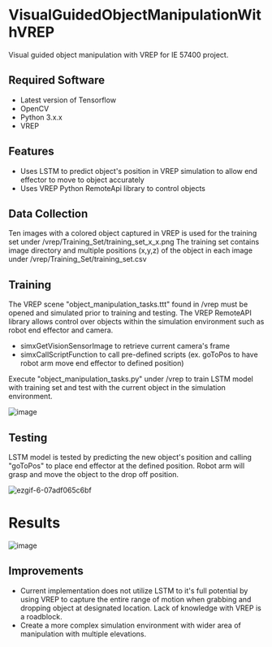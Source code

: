 # VisualGuidedObjectManipulationWithVREP
Visual guided object manipulation with VREP for IE 57400 project.
## Required Software
- Latest version of Tensorflow
- OpenCV
- Python 3.x.x
- VREP
## Features
- Uses LSTM to predict object's position in VREP simulation to allow end effector to move to object accurately
- Uses VREP Python RemoteApi library to control objects
## Data Collection
Ten images with a colored object captured in VREP is used for the training set under /vrep/Training_Set/training_set_x_x.png
The training set contains image directory and multiple positions (x,y,z) of the object in each image under /vrep/Training_Set/training_set.csv
## Training
The VREP scene "object_manipulation_tasks.ttt" found in /vrep must be opened and simulated prior to training and testing.  The VREP RemoteAPI library allows control over objects within the simulation environment such as robot end effector and camera. 
- simxGetVisionSensorImage to retrieve current camera's frame
- simxCallScriptFunction to call pre-defined scripts (ex. goToPos to have robot arm move end effector to defined position)

Execute "object_manipulation_tasks.py" under /vrep to train LSTM model with training set and test with the current object in the simulation environment. 

![image](https://user-images.githubusercontent.com/26236571/124688923-77b3ec80-de8c-11eb-827e-c10db80e3e10.png)
## Testing
LSTM model is tested by predicting the new object's position and calling "goToPos" to place end effector at the defined position.  Robot arm will grasp and move the object to the drop off position.

![ezgif-6-07adf065c6bf](https://user-images.githubusercontent.com/26236571/124690078-83081780-de8e-11eb-9d98-42ccc6776c18.gif)
# Results

![image](https://user-images.githubusercontent.com/26236571/124690430-0d507b80-de8f-11eb-82d8-d112b984e609.png)
## Improvements
- Current implementation does not utilize LSTM to it's full potential by using VREP to capture the entire range of motion when grabbing and dropping object at designated location.  Lack of knowledge with VREP is a roadblock.  
- Create a more complex simulation environment with wider area of manipulation with multiple elevations.
